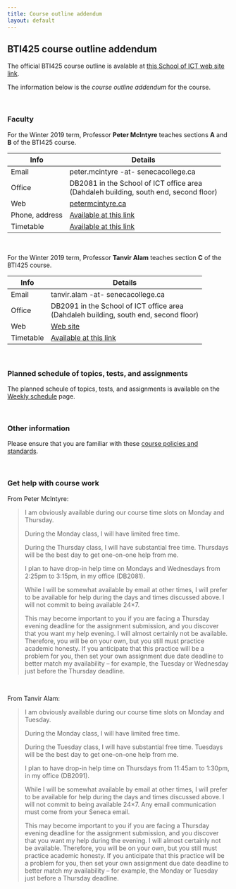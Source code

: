 ```yaml
---
title: Course outline addendum
layout: default
---
```


## BTI425 course outline addendum

The official BTI425 course outline is avalable at [this School of ICT web site link](https://ict.senecacollege.ca/course/bti425). 

The information below is the *course outline addendum* for the course.

<br>

### Faculty

For the Winter 2019 term, Professor **Peter McIntyre** teaches sections **A** and **B** of the BTI425 course. 

Info | Details
--- | ---
Email | peter.mcintyre -at- senecacollege.ca
Office | DB2081 in the School of ICT office area<br>(Dahdaleh building, south end, second floor)
Web | [petermcintyre.ca](http://petermcintyre.ca)
Phone, address | [Available at this link](https://petermcintyre.com/welcome/contact/)
Timetable | [Available at this link](https://petermcintyre.com/welcome/timetable/)

<br>

For the Winter 2019 term, Professor **Tanvir Alam** teaches section **C** of the BTI425 course. 

Info | Details
--- | ---
Email | tanvir.alam -at- senecacollege.ca
Office | DB2091 in the School of ICT office area<br>(Dahdaleh building, south end, second floor)
Web | [Web site](https://scs.senecac.on.ca/~tanvir.alam/)
Timetable | [Available at this link](https://scs.senecac.on.ca/~tanvir.alam/)

<br>

### Planned schedule of topics, tests, and assignments

The planned scheule of topics, tests, and assignments is available on the [Weekly schedule](weekly-schedule) page. 

<br>

### Other information

Please ensure that you are familiar with these [course policies and standards](policies).

<br>

### Get help with course work

From Peter McIntyre:

> I am obviously available during our course time slots on Monday and Thursday.  
>
> During the Monday class, I will have limited free time.  
>
> During the Thursday class, I will have substantial free time. Thursdays will be the best day to get one-on-one help from me.  
>
> I plan to have drop-in help time on Mondays and Wednesdays  from 2:25pm to 3:15pm, in my office (DB2081).  
>
> While I will be somewhat available by email at other times, I will prefer to be available for help during the days and times discussed above. I will not commit to being available 24×7.  
>
> This may become important to you if you are facing a Thursday evening deadline for the assignment submission, and you discover that you want my help evening. I will almost certainly not be available. Therefore, you will be on your own, but you still must practice academic honesty. If you anticipate that this practice will be a problem for you, then set your own assignment due date deadline to better match my availability – for example, the Tuesday or Wednesday just before the Thursday deadline.

<br>

From Tanvir Alam:

> I am obviously available during our course time slots on Monday and Tuesday.  
>
> During the Monday class, I will have limited free time.  
>
>  During the Tuesday class, I will have substantial free time. Tuesdays will be the best day to get one-on-one help from me.  
>
> I plan to have drop-in help time on Thursdays from 11:45am to 1:30pm, in my office (DB2091).  
>
> While I will be somewhat available by email at other times, I will prefer to be available for help during the days and times discussed above. I will not commit to being available 24×7. Any email communication must come from your Seneca email.  
>
> This may become important to you if you are facing a Thursday evening deadline for the assignment submission, and you discover that you want my help during the evening. I will almost certainly not be available. Therefore, you will be on your own, but you still must practice academic honesty. If you anticipate that this practice will be a problem for you, then set your own assignment due date deadline to better match my availability – for example, the Monday or Tuesday just before a Thursday deadline.  

<br>

